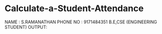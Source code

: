 # Calculate-a-Student-Attendance
NAME : S.RAMANATHAN 
PHONE NO : 9171484351
B.E,CSE (ENGINEERING STUDENT)
OUTPUT:

